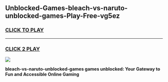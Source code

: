
## Unblocked-Games-bleach-vs-naruto-unblocked-games-Play-Free-vg5ez
<h3>
<a href="https://premium76.site?title=bleach-vs-naruto-unblocked-games&ref=18A">CLICK TO PLAY</a></h3>
<hr>

<h3>
<a href="https://premium76.site?title=bleach-vs-naruto-unblocked-games&ref=18A">CLICK 2 PLAY</a>
  
</h3>

<a href="https://premium76.site?title=bleach-vs-naruto-unblocked-games&ref=18A"><img src="https://clearcache.store/games.png"></a>


**bleach-vs-naruto-unblocked-games games unblocked: Your Gateway to Fun and Accessible Online Gaming**
